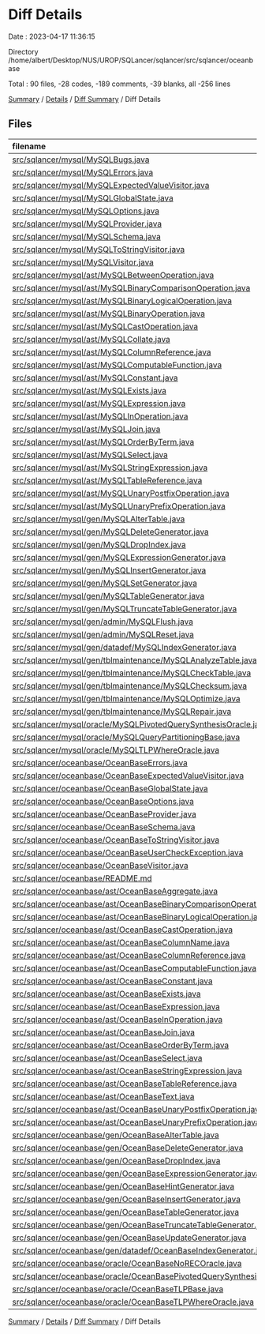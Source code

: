 # Diff Details

Date : 2023-04-17 11:36:15

Directory /home/albert/Desktop/NUS/UROP/SQLancer/sqlancer/src/sqlancer/oceanbase

Total : 90 files,  -28 codes, -189 comments, -39 blanks, all -256 lines

[Summary](results.md) / [Details](details.md) / [Diff Summary](diff.md) / Diff Details

## Files
| filename | language | code | comment | blank | total |
| :--- | :--- | ---: | ---: | ---: | ---: |
| [src/sqlancer/mysql/MySQLBugs.java](/src/sqlancer/mysql/MySQLBugs.java) | Java | -10 | -7 | -9 | -26 |
| [src/sqlancer/mysql/MySQLErrors.java](/src/sqlancer/mysql/MySQLErrors.java) | Java | -10 | 0 | -6 | -16 |
| [src/sqlancer/mysql/MySQLExpectedValueVisitor.java](/src/sqlancer/mysql/MySQLExpectedValueVisitor.java) | Java | -132 | 0 | -25 | -157 |
| [src/sqlancer/mysql/MySQLGlobalState.java](/src/sqlancer/mysql/MySQLGlobalState.java) | Java | -13 | 0 | -8 | -21 |
| [src/sqlancer/mysql/MySQLOptions.java](/src/sqlancer/mysql/MySQLOptions.java) | Java | -42 | 0 | -15 | -57 |
| [src/sqlancer/mysql/MySQLProvider.java](/src/sqlancer/mysql/MySQLProvider.java) | Java | -173 | -3 | -16 | -192 |
| [src/sqlancer/mysql/MySQLSchema.java](/src/sqlancer/mysql/MySQLSchema.java) | Java | -249 | -3 | -48 | -300 |
| [src/sqlancer/mysql/MySQLToStringVisitor.java](/src/sqlancer/mysql/MySQLToStringVisitor.java) | Java | -255 | -1 | -26 | -282 |
| [src/sqlancer/mysql/MySQLVisitor.java](/src/sqlancer/mysql/MySQLVisitor.java) | Java | -83 | 0 | -23 | -106 |
| [src/sqlancer/mysql/ast/MySQLBetweenOperation.java](/src/sqlancer/mysql/ast/MySQLBetweenOperation.java) | Java | -41 | -1 | -11 | -53 |
| [src/sqlancer/mysql/ast/MySQLBinaryComparisonOperation.java](/src/sqlancer/mysql/ast/MySQLBinaryComparisonOperation.java) | Java | -119 | -9 | -22 | -150 |
| [src/sqlancer/mysql/ast/MySQLBinaryLogicalOperation.java](/src/sqlancer/mysql/ast/MySQLBinaryLogicalOperation.java) | Java | -94 | 0 | -17 | -111 |
| [src/sqlancer/mysql/ast/MySQLBinaryOperation.java](/src/sqlancer/mysql/ast/MySQLBinaryOperation.java) | Java | -90 | -1 | -24 | -115 |
| [src/sqlancer/mysql/ast/MySQLCastOperation.java](/src/sqlancer/mysql/ast/MySQLCastOperation.java) | Java | -25 | -1 | -11 | -37 |
| [src/sqlancer/mysql/ast/MySQLCollate.java](/src/sqlancer/mysql/ast/MySQLCollate.java) | Java | -17 | 0 | -8 | -25 |
| [src/sqlancer/mysql/ast/MySQLColumnReference.java](/src/sqlancer/mysql/ast/MySQLColumnReference.java) | Java | -23 | 0 | -10 | -33 |
| [src/sqlancer/mysql/ast/MySQLComputableFunction.java](/src/sqlancer/mysql/ast/MySQLComputableFunction.java) | Java | -179 | -44 | -37 | -260 |
| [src/sqlancer/mysql/ast/MySQLConstant.java](/src/sqlancer/mysql/ast/MySQLConstant.java) | Java | -357 | -15 | -85 | -457 |
| [src/sqlancer/mysql/ast/MySQLExists.java](/src/sqlancer/mysql/ast/MySQLExists.java) | Java | -23 | 0 | -8 | -31 |
| [src/sqlancer/mysql/ast/MySQLExpression.java](/src/sqlancer/mysql/ast/MySQLExpression.java) | Java | -6 | 0 | -4 | -10 |
| [src/sqlancer/mysql/ast/MySQLInOperation.java](/src/sqlancer/mysql/ast/MySQLInOperation.java) | Java | -53 | -6 | -13 | -72 |
| [src/sqlancer/mysql/ast/MySQLJoin.java](/src/sqlancer/mysql/ast/MySQLJoin.java) | Java | -7 | 0 | -4 | -11 |
| [src/sqlancer/mysql/ast/MySQLOrderByTerm.java](/src/sqlancer/mysql/ast/MySQLOrderByTerm.java) | Java | -26 | 0 | -11 | -37 |
| [src/sqlancer/mysql/ast/MySQLSelect.java](/src/sqlancer/mysql/ast/MySQLSelect.java) | Java | -30 | 0 | -13 | -43 |
| [src/sqlancer/mysql/ast/MySQLStringExpression.java](/src/sqlancer/mysql/ast/MySQLStringExpression.java) | Java | -16 | 0 | -7 | -23 |
| [src/sqlancer/mysql/ast/MySQLTableReference.java](/src/sqlancer/mysql/ast/MySQLTableReference.java) | Java | -11 | 0 | -7 | -18 |
| [src/sqlancer/mysql/ast/MySQLUnaryPostfixOperation.java](/src/sqlancer/mysql/ast/MySQLUnaryPostfixOperation.java) | Java | -48 | 0 | -11 | -59 |
| [src/sqlancer/mysql/ast/MySQLUnaryPrefixOperation.java](/src/sqlancer/mysql/ast/MySQLUnaryPrefixOperation.java) | Java | -66 | -2 | -13 | -81 |
| [src/sqlancer/mysql/gen/MySQLAlterTable.java](/src/sqlancer/mysql/gen/MySQLAlterTable.java) | Java | -158 | -9 | -13 | -180 |
| [src/sqlancer/mysql/gen/MySQLDeleteGenerator.java](/src/sqlancer/mysql/gen/MySQLDeleteGenerator.java) | Java | -46 | -3 | -9 | -58 |
| [src/sqlancer/mysql/gen/MySQLDropIndex.java](/src/sqlancer/mysql/gen/MySQLDropIndex.java) | Java | -34 | -11 | -7 | -52 |
| [src/sqlancer/mysql/gen/MySQLExpressionGenerator.java](/src/sqlancer/mysql/gen/MySQLExpressionGenerator.java) | Java | -200 | -12 | -19 | -231 |
| [src/sqlancer/mysql/gen/MySQLInsertGenerator.java](/src/sqlancer/mysql/gen/MySQLInsertGenerator.java) | Java | -85 | 0 | -13 | -98 |
| [src/sqlancer/mysql/gen/MySQLSetGenerator.java](/src/sqlancer/mysql/gen/MySQLSetGenerator.java) | Java | -156 | -19 | -19 | -194 |
| [src/sqlancer/mysql/gen/MySQLTableGenerator.java](/src/sqlancer/mysql/gen/MySQLTableGenerator.java) | Java | -334 | -26 | -24 | -384 |
| [src/sqlancer/mysql/gen/MySQLTruncateTableGenerator.java](/src/sqlancer/mysql/gen/MySQLTruncateTableGenerator.java) | Java | -13 | 0 | -6 | -19 |
| [src/sqlancer/mysql/gen/admin/MySQLFlush.java](/src/sqlancer/mysql/gen/admin/MySQLFlush.java) | Java | -37 | -5 | -9 | -51 |
| [src/sqlancer/mysql/gen/admin/MySQLReset.java](/src/sqlancer/mysql/gen/admin/MySQLReset.java) | Java | -15 | 0 | -7 | -22 |
| [src/sqlancer/mysql/gen/datadef/MySQLIndexGenerator.java](/src/sqlancer/mysql/gen/datadef/MySQLIndexGenerator.java) | Java | -142 | -4 | -13 | -159 |
| [src/sqlancer/mysql/gen/tblmaintenance/MySQLAnalyzeTable.java](/src/sqlancer/mysql/gen/tblmaintenance/MySQLAnalyzeTable.java) | Java | -60 | -12 | -12 | -84 |
| [src/sqlancer/mysql/gen/tblmaintenance/MySQLCheckTable.java](/src/sqlancer/mysql/gen/tblmaintenance/MySQLCheckTable.java) | Java | -25 | -13 | -9 | -47 |
| [src/sqlancer/mysql/gen/tblmaintenance/MySQLChecksum.java](/src/sqlancer/mysql/gen/tblmaintenance/MySQLChecksum.java) | Java | -26 | -4 | -9 | -39 |
| [src/sqlancer/mysql/gen/tblmaintenance/MySQLOptimize.java](/src/sqlancer/mysql/gen/tblmaintenance/MySQLOptimize.java) | Java | -27 | -5 | -9 | -41 |
| [src/sqlancer/mysql/gen/tblmaintenance/MySQLRepair.java](/src/sqlancer/mysql/gen/tblmaintenance/MySQLRepair.java) | Java | -43 | -7 | -9 | -59 |
| [src/sqlancer/mysql/oracle/MySQLPivotedQuerySynthesisOracle.java](/src/sqlancer/mysql/oracle/MySQLPivotedQuerySynthesisOracle.java) | Java | -130 | 0 | -18 | -148 |
| [src/sqlancer/mysql/oracle/MySQLQueryPartitioningBase.java](/src/sqlancer/mysql/oracle/MySQLQueryPartitioningBase.java) | Java | -50 | -2 | -10 | -62 |
| [src/sqlancer/mysql/oracle/MySQLTLPWhereOracle.java](/src/sqlancer/mysql/oracle/MySQLTLPWhereOracle.java) | Java | -36 | 0 | -9 | -45 |
| [src/sqlancer/oceanbase/OceanBaseErrors.java](/src/sqlancer/oceanbase/OceanBaseErrors.java) | Java | 40 | 0 | 7 | 47 |
| [src/sqlancer/oceanbase/OceanBaseExpectedValueVisitor.java](/src/sqlancer/oceanbase/OceanBaseExpectedValueVisitor.java) | Java | 130 | 0 | 26 | 156 |
| [src/sqlancer/oceanbase/OceanBaseGlobalState.java](/src/sqlancer/oceanbase/OceanBaseGlobalState.java) | Java | 13 | 0 | 8 | 21 |
| [src/sqlancer/oceanbase/OceanBaseOptions.java](/src/sqlancer/oceanbase/OceanBaseOptions.java) | Java | 53 | 0 | 13 | 66 |
| [src/sqlancer/oceanbase/OceanBaseProvider.java](/src/sqlancer/oceanbase/OceanBaseProvider.java) | Java | 150 | 0 | 18 | 168 |
| [src/sqlancer/oceanbase/OceanBaseSchema.java](/src/sqlancer/oceanbase/OceanBaseSchema.java) | Java | 249 | 2 | 42 | 293 |
| [src/sqlancer/oceanbase/OceanBaseToStringVisitor.java](/src/sqlancer/oceanbase/OceanBaseToStringVisitor.java) | Java | 279 | 1 | 29 | 309 |
| [src/sqlancer/oceanbase/OceanBaseUserCheckException.java](/src/sqlancer/oceanbase/OceanBaseUserCheckException.java) | Java | 7 | 0 | 4 | 11 |
| [src/sqlancer/oceanbase/OceanBaseVisitor.java](/src/sqlancer/oceanbase/OceanBaseVisitor.java) | Java | 87 | 0 | 24 | 111 |
| [src/sqlancer/oceanbase/README.md](/src/sqlancer/oceanbase/README.md) | Markdown | 30 | 0 | 6 | 36 |
| [src/sqlancer/oceanbase/ast/OceanBaseAggregate.java](/src/sqlancer/oceanbase/ast/OceanBaseAggregate.java) | Java | 18 | 0 | 8 | 26 |
| [src/sqlancer/oceanbase/ast/OceanBaseBinaryComparisonOperation.java](/src/sqlancer/oceanbase/ast/OceanBaseBinaryComparisonOperation.java) | Java | 107 | 0 | 17 | 124 |
| [src/sqlancer/oceanbase/ast/OceanBaseBinaryLogicalOperation.java](/src/sqlancer/oceanbase/ast/OceanBaseBinaryLogicalOperation.java) | Java | 95 | 0 | 17 | 112 |
| [src/sqlancer/oceanbase/ast/OceanBaseCastOperation.java](/src/sqlancer/oceanbase/ast/OceanBaseCastOperation.java) | Java | 25 | 1 | 11 | 37 |
| [src/sqlancer/oceanbase/ast/OceanBaseColumnName.java](/src/sqlancer/oceanbase/ast/OceanBaseColumnName.java) | Java | 11 | 0 | 7 | 18 |
| [src/sqlancer/oceanbase/ast/OceanBaseColumnReference.java](/src/sqlancer/oceanbase/ast/OceanBaseColumnReference.java) | Java | 31 | 0 | 12 | 43 |
| [src/sqlancer/oceanbase/ast/OceanBaseComputableFunction.java](/src/sqlancer/oceanbase/ast/OceanBaseComputableFunction.java) | Java | 232 | 14 | 36 | 282 |
| [src/sqlancer/oceanbase/ast/OceanBaseConstant.java](/src/sqlancer/oceanbase/ast/OceanBaseConstant.java) | Java | 511 | 2 | 104 | 617 |
| [src/sqlancer/oceanbase/ast/OceanBaseExists.java](/src/sqlancer/oceanbase/ast/OceanBaseExists.java) | Java | 23 | 0 | 8 | 31 |
| [src/sqlancer/oceanbase/ast/OceanBaseExpression.java](/src/sqlancer/oceanbase/ast/OceanBaseExpression.java) | Java | 6 | 0 | 4 | 10 |
| [src/sqlancer/oceanbase/ast/OceanBaseInOperation.java](/src/sqlancer/oceanbase/ast/OceanBaseInOperation.java) | Java | 46 | 0 | 11 | 57 |
| [src/sqlancer/oceanbase/ast/OceanBaseJoin.java](/src/sqlancer/oceanbase/ast/OceanBaseJoin.java) | Java | 7 | 0 | 4 | 11 |
| [src/sqlancer/oceanbase/ast/OceanBaseOrderByTerm.java](/src/sqlancer/oceanbase/ast/OceanBaseOrderByTerm.java) | Java | 26 | 0 | 11 | 37 |
| [src/sqlancer/oceanbase/ast/OceanBaseSelect.java](/src/sqlancer/oceanbase/ast/OceanBaseSelect.java) | Java | 45 | 0 | 17 | 62 |
| [src/sqlancer/oceanbase/ast/OceanBaseStringExpression.java](/src/sqlancer/oceanbase/ast/OceanBaseStringExpression.java) | Java | 16 | 0 | 7 | 23 |
| [src/sqlancer/oceanbase/ast/OceanBaseTableReference.java](/src/sqlancer/oceanbase/ast/OceanBaseTableReference.java) | Java | 11 | 0 | 7 | 18 |
| [src/sqlancer/oceanbase/ast/OceanBaseText.java](/src/sqlancer/oceanbase/ast/OceanBaseText.java) | Java | 20 | 0 | 7 | 27 |
| [src/sqlancer/oceanbase/ast/OceanBaseUnaryPostfixOperation.java](/src/sqlancer/oceanbase/ast/OceanBaseUnaryPostfixOperation.java) | Java | 48 | 0 | 11 | 59 |
| [src/sqlancer/oceanbase/ast/OceanBaseUnaryPrefixOperation.java](/src/sqlancer/oceanbase/ast/OceanBaseUnaryPrefixOperation.java) | Java | 81 | 0 | 14 | 95 |
| [src/sqlancer/oceanbase/gen/OceanBaseAlterTable.java](/src/sqlancer/oceanbase/gen/OceanBaseAlterTable.java) | Java | 62 | 0 | 13 | 75 |
| [src/sqlancer/oceanbase/gen/OceanBaseDeleteGenerator.java](/src/sqlancer/oceanbase/gen/OceanBaseDeleteGenerator.java) | Java | 43 | 0 | 9 | 52 |
| [src/sqlancer/oceanbase/gen/OceanBaseDropIndex.java](/src/sqlancer/oceanbase/gen/OceanBaseDropIndex.java) | Java | 23 | 0 | 6 | 29 |
| [src/sqlancer/oceanbase/gen/OceanBaseExpressionGenerator.java](/src/sqlancer/oceanbase/gen/OceanBaseExpressionGenerator.java) | Java | 192 | 0 | 21 | 213 |
| [src/sqlancer/oceanbase/gen/OceanBaseHintGenerator.java](/src/sqlancer/oceanbase/gen/OceanBaseHintGenerator.java) | Java | 113 | 0 | 13 | 126 |
| [src/sqlancer/oceanbase/gen/OceanBaseInsertGenerator.java](/src/sqlancer/oceanbase/gen/OceanBaseInsertGenerator.java) | Java | 96 | 0 | 12 | 108 |
| [src/sqlancer/oceanbase/gen/OceanBaseTableGenerator.java](/src/sqlancer/oceanbase/gen/OceanBaseTableGenerator.java) | Java | 249 | 2 | 25 | 276 |
| [src/sqlancer/oceanbase/gen/OceanBaseTruncateTableGenerator.java](/src/sqlancer/oceanbase/gen/OceanBaseTruncateTableGenerator.java) | Java | 13 | 0 | 6 | 19 |
| [src/sqlancer/oceanbase/gen/OceanBaseUpdateGenerator.java](/src/sqlancer/oceanbase/gen/OceanBaseUpdateGenerator.java) | Java | 52 | 0 | 10 | 62 |
| [src/sqlancer/oceanbase/gen/datadef/OceanBaseIndexGenerator.java](/src/sqlancer/oceanbase/gen/datadef/OceanBaseIndexGenerator.java) | Java | 120 | 0 | 15 | 135 |
| [src/sqlancer/oceanbase/oracle/OceanBaseNoRECOracle.java](/src/sqlancer/oceanbase/oracle/OceanBaseNoRECOracle.java) | Java | 192 | 14 | 19 | 225 |
| [src/sqlancer/oceanbase/oracle/OceanBasePivotedQuerySynthesisOracle.java](/src/sqlancer/oceanbase/oracle/OceanBasePivotedQuerySynthesisOracle.java) | Java | 145 | 0 | 19 | 164 |
| [src/sqlancer/oceanbase/oracle/OceanBaseTLPBase.java](/src/sqlancer/oceanbase/oracle/OceanBaseTLPBase.java) | Java | 54 | 0 | 10 | 64 |
| [src/sqlancer/oceanbase/oracle/OceanBaseTLPWhereOracle.java](/src/sqlancer/oceanbase/oracle/OceanBaseTLPWhereOracle.java) | Java | 36 | 0 | 9 | 45 |

[Summary](results.md) / [Details](details.md) / [Diff Summary](diff.md) / Diff Details